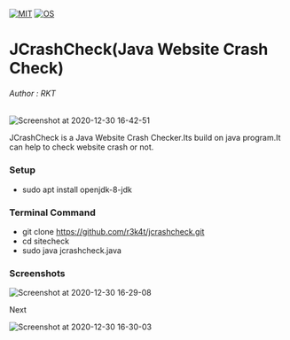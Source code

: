 [![MIT](https://img.shields.io/packagist/l/doctrine/orm.svg)](https://github.com/r3k4t/jcrashcheck/blob/master/LICENSE)
[![OS](https://img.shields.io/badge/Tested%20On-yellow.svg)](https://en.wikipedia.org/wiki/Linux)

# JCrashCheck(Java Website Crash Check)

<h6>Author : RKT</h6>

![Screenshot at 2020-12-30 16-42-51](https://user-images.githubusercontent.com/69615463/103347996-ae184580-4abe-11eb-8eac-8227a9a51f0b.png)


JCrashCheck is a Java Website Crash Checker.Its build on java program.It can help to check website crash or not.


### Setup ###

+ sudo apt install openjdk-8-jdk

### Terminal Command ###


+ git clone https://github.com/r3k4t/jcrashcheck.git
+ cd sitecheck
+ sudo java jcrashcheck.java



### Screenshots ###


![Screenshot at 2020-12-30 16-29-08](https://user-images.githubusercontent.com/69615463/103348028-c5efc980-4abe-11eb-8c98-53e95efba2da.png)

Next

![Screenshot at 2020-12-30 16-30-03](https://user-images.githubusercontent.com/69615463/103348051-e455c500-4abe-11eb-8156-aa260fa9e504.png)






